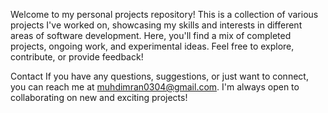 Welcome to my personal projects repository! This is a collection of various projects I've worked on, showcasing my skills and interests in different areas of software development. Here, you'll find a mix of completed projects, ongoing work, and experimental ideas. Feel free to explore, contribute, or provide feedback!

Contact
If you have any questions, suggestions, or just want to connect, you can reach me at muhdimran0304@gmail.com. I'm always open to collaborating on new and exciting projects!
